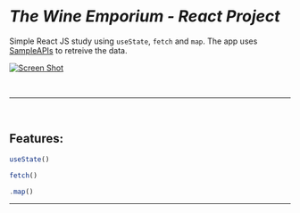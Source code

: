 # ***The Wine Emporium - React Project***
   Simple React JS study using `useState`, `fetch` and `map`. The app uses [SampleAPIs](https://sampleapis.com/) to retreive the data.

[![Screen Shot](../wine-react/public/images/Screenshot%202023-06-29%20at%2016.53.59.png)](https://pinoia.co)

<br>

---

<br>

 ## **Features:** 
  ```javaScript
useState()

fetch()

.map()
  ```

---
